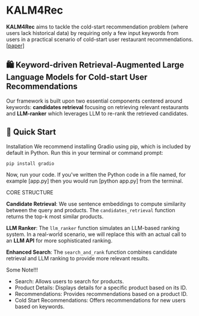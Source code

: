 
# KALM4Rec

**KALM4Rec** aims to tackle  the cold-start recommendation problem (where users lack historical data) by requiring only a few input keywords from users in a practical scenario of cold-start user restaurant recommendations. [[paper]](https://arxiv.org/pdf/2405.19612) 

## 🛍️ Keyword-driven Retrieval-Augmented Large Language Models for Cold-start User Recommendations

 Our framework is built upon two essential components centered around keywords: **candidates retrieval** focusing on retrieving relevant restaurants and **LLM-ranker** which leverages LLM to re-rank the retrieved candidates.
 
 ## 🚀 Quick Start
 Installation
    We recommend installing Gradio using pip, which is included by default in Python. Run this in your terminal or command prompt:
   
   ```bash
   pip install gradio
   ```
Now, run your code. If you've written the Python code in a file named, for example [app.py] then you would run [python app.py] from the terminal.

CORE STRUCTURE

**Candidate Retrieval**: We use sentence embeddings to compute similarity between the query and products. The `candidates_retrieval` function returns the top-k most similar products.

**LLM Ranker**: The `llm_ranker` function simulates an LLM-based ranking system. In a real-world scenario, we will replace this with an actual call to an **LLM API** for more sophisticated ranking.

**Enhanced Search**: The `search_and_rank` function combines candidate retrieval and LLM ranking to provide more relevant results.


Some Note!!!
- Search: Allows users to search for products.
- Product Details: Displays details for a specific product based on its ID.
- Recommendations: Provides recommendations based on a product ID.
- Cold Start Recommendations: Offers recommendations for new users based on keywords.
